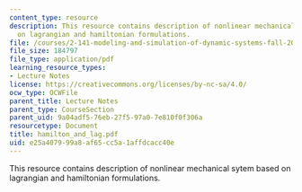 ```yaml
---
content_type: resource
description: This resource contains description of nonlinear mechanical sytem based
  on lagrangian and hamiltonian formulations.
file: /courses/2-141-modeling-and-simulation-of-dynamic-systems-fall-2006/e25a407999a8af65cc5a1affdcacc40e_hamilton_and_lag.pdf
file_size: 184797
file_type: application/pdf
learning_resource_types:
- Lecture Notes
license: https://creativecommons.org/licenses/by-nc-sa/4.0/
ocw_type: OCWFile
parent_title: Lecture Notes
parent_type: CourseSection
parent_uid: 9a04adf5-76eb-27f5-97a0-7e810f0f306a
resourcetype: Document
title: hamilton_and_lag.pdf
uid: e25a4079-99a8-af65-cc5a-1affdcacc40e
---
```

This resource contains description of nonlinear mechanical sytem based on lagrangian and hamiltonian formulations.